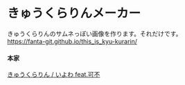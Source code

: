 # きゅうくらりんメーカー
きゅうくらりんのサムネっぽい画像を作ります。それだけです。  
https://fanta-git.github.io/this_is_kyu-kurarin/  

#### 本家
[きゅうくらりん / いよわ feat.可不](https://www.nicovideo.jp/watch/sm39257413)  

